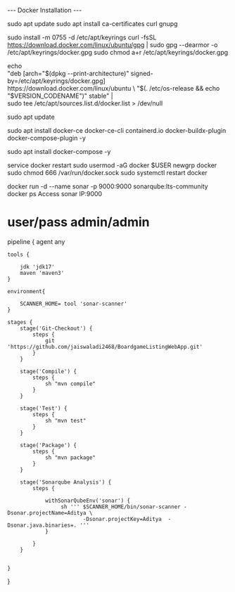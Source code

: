 --- Docker Installation ---

sudo apt update
sudo apt install ca-certificates curl gnupg

sudo install -m 0755 -d /etc/apt/keyrings
curl -fsSL https://download.docker.com/linux/ubuntu/gpg | sudo gpg --dearmor -o /etc/apt/keyrings/docker.gpg
sudo chmod a+r /etc/apt/keyrings/docker.gpg

echo \
  "deb [arch="$(dpkg --print-architecture)" signed-by=/etc/apt/keyrings/docker.gpg] https://download.docker.com/linux/ubuntu \
  "$(. /etc/os-release && echo "$VERSION_CODENAME")" stable" | \
  sudo tee /etc/apt/sources.list.d/docker.list > /dev/null
  
  sudo apt update
  
  sudo apt install docker-ce docker-ce-cli containerd.io docker-buildx-plugin docker-compose-plugin -y
  
  sudo apt install docker-compose -y
  
service docker restart
sudo usermod -aG docker $USER
newgrp docker
sudo chmod 666 /var/run/docker.sock
sudo systemctl restart docker

docker run -d --name sonar -p 9000:9000 sonarqube:lts-community
docker ps
Access sonar IP:9000

user/pass   admin/admin
========================================================

pipeline {
    agent any
    
    tools {
        
        jdk 'jdk17'
        maven 'maven3'
    }
    
    environment{
        
        SCANNER_HOME= tool 'sonar-scanner'
    }

    stages {
        stage('Git-Checkout') {
            steps {
                git 'https://github.com/jaiswaladi2468/BoardgameListingWebApp.git'
            }
        }
        
        stage('Compile') {
            steps {
                sh "mvn compile"
            }
        }
        
        stage('Test') {
            steps {
                sh "mvn test"
            }
        }
        
        stage('Package') {
            steps {
                sh "mvn package"
            }
        }
        
        stage('Sonarqube Analysis') {
            steps {
                
                withSonarQubeEnv('sonar') {
                     sh ''' $SCANNER_HOME/bin/sonar-scanner -Dsonar.projectName=Aditya \
                            -Dsonar.projectKey=Aditya  -Dsonar.java.binaries=. '''
                }
               
            }
        }
        
        
    }
}



